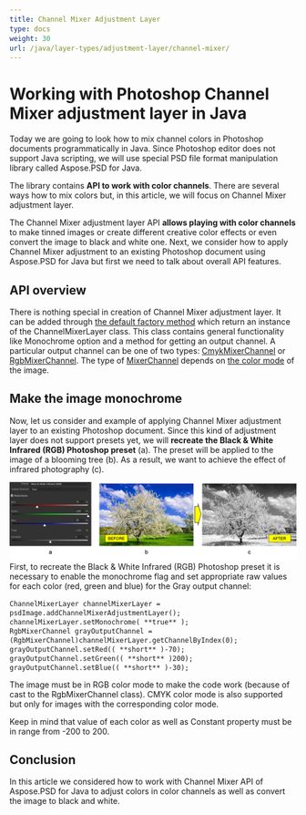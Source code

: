 ```yaml
---
title: Channel Mixer Adjustment Layer
type: docs
weight: 30
url: /java/layer-types/adjustment-layer/channel-mixer/
---
```


# Working with Photoshop Channel Mixer adjustment layer in Java

Today we are going to look how to mix channel colors in Photoshop documents programmatically in Java. Since Photoshop editor does not support Java scripting, we will use special PSD file format manipulation library called Aspose.PSD for Java.

The library contains **API to work with color channels**. There are several ways how to mix colors but, in this article, we will focus on Channel Mixer adjustment layer.

The Channel Mixer adjustment layer API **allows playing with color channels** to make tinned images or create different creative color effects or even convert the image to black and white one. Next, we consider how to apply Channel Mixer adjustment to an existing Photoshop document using Aspose.PSD for Java but first we need to talk about overall API features.

## API overview

There is nothing special in creation of Channel Mixer adjustment layer. It can be added through [the default factory method](https://apireference.aspose.com/psd/java/com.aspose.psd.fileformats.psd/PsdImage#addChannelMixerAdjustmentLayer--) which return an instance of the ChannelMixerLayer class. This class contains general functionality like Monochrome option and a method for getting an output channel. A particular output channel can be one of two types: [CmykMixerChannel](https://apireference.aspose.com/psd/java/com.aspose.psd.fileformats.psd.layers.adjustmentlayers/CmykMixerChannel) or [RgbMixerChannel](https://apireference.aspose.com/psd/java/com.aspose.psd.fileformats.psd.layers.adjustmentlayers/RgbMixerChannel). The type of [MixerChannel](https://apireference.aspose.com/psd/java/com.aspose.psd.fileformats.psd.layers.adjustmentlayers/mixerchannel) depends on [the color mode](https://apireference.aspose.com/psd/java/com.aspose.psd.fileformats.psd/PsdImage#getColorMode--) of the image.

## Make the image monochrome

Now, let us consider and example of applying Channel Mixer adjustment layer to an existing Photoshop document. Since this kind of adjustment layer does not support presets yet, we will **recreate the Black &amp; White Infrared (RGB) Photoshop preset** (a). The preset will be applied to the image of a blooming tree (b). As a result, we want to achieve the effect of infrared photography (c).

![Channel Mixel Adjustment Layer Example](channel-mixer-adjustment-psd-layer-figure-1.png) First, to recreate the Black &amp; White Infrared (RGB) Photoshop preset it is necessary to enable the monochrome flag and set appropriate raw values for each color (red, green and blue) for the Gray output channel:

    ChannelMixerLayer channelMixerLayer = psdImage.addChannelMixerAdjustmentLayer();
    channelMixerLayer.setMonochrome( **true** );
    RgbMixerChannel grayOutputChannel = (RgbMixerChannel)channelMixerLayer.getChannelByIndex(0);
    grayOutputChannel.setRed(( **short** )-70);
    grayOutputChannel.setGreen(( **short** )200);
    grayOutputChannel.setBlue(( **short** )-30);

The image must be in RGB color mode to make the code work (because of cast to the RgbMixerChannel class). CMYK color mode is also supported but only for images with the corresponding color mode.

Keep in mind that value of each color as well as Constant property must be in range from -200 to 200.

## Conclusion

In this article we considered how to work with Channel Mixer API of Aspose.PSD for Java to adjust colors in color channels as well as convert the image to black and white.